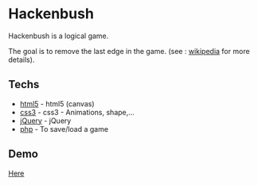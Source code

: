 Hackenbush
=========

Hackenbush is a logical game.

The goal is to remove the last edge in the game. (see : [wikipedia] for more details).

Techs
-----------

* [html5] - html5 (canvas)
* [css3] - css3 - Animations, shape,...
* [jQuery] - jQuery
* [php] - To save/load a game

Demo
-----------

[Here]

  [html5]: http://www.w3schools.com/html/html5_intro.asp
  [css3]: http://www.w3schools.com/css3/
  [jQuery]: http://jquery.com
  [php]: http://php.net/
  [wikipedia]: http://en.wikipedia.org/wiki/Hackenbush
  [Here]: http://babol.me/works/hackenbush
